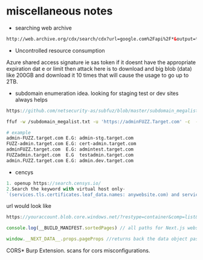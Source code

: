 # miscellaneous notes

-   searching web archive

```html
http://web.archive.org/cdx/search/cdx?url=google.com%2Fapi%2F*&output=text&fl=original&collapse=urlkey&from=
```

-   Uncontrolled resource consumption

Azure shared access signature ie sas token if it doesnt have the appropriate expiration dat e or limit then attack here is to download and big blob (data) like 200GB and download it 10 times that will cause the usage to go up to 2TB.

- subdomain enumeration idea. looking for staging test or dev sites always helps

```js 
https://github.com/netsecurity-as/subfuz/blob/master/subdomain_megalist.txt 
```

```bash
ffuf -w /subdomain_megalist.txt -u 'https://adminFUZZ.Target.com' -c  -t 350 -mc all  -fs 0

# example
admin-FUZZ.target.com E.G: admin-stg.target.com
FUZZ-admin.target.com E.G: cert-admin.target.com
adminFUZZ.target.com  E.G: admintest.target.com
FUZZadmin.target.com  E.G  testadmin.target.com
admin.FUZZ.target.com E.G: admin.dev.target.com

```

- cencys
```js
1. openup https://search.censys.io/
2.Search the keyword with virtual host only-
`(services.tls.certificates.leaf_data.names: anywebsite.com) and services.http.response.status_code=”200"`

```

url would look like
```js
https://youraccount.blob.core.windows.net/?restype=container&comp=list&sv=2022-11-02&se=2023-05-24T09:51:36Z&sp=r&sig=<signature>

```

```js
console.log(__BUILD_MANIFEST.sortedPages) // all paths for Next.js websites

window.__NEXT_DATA__.props.pageProps //returns back the data object passed from the server-side
```

CORS* Burp Extension. 
scans for cors misconfigurations.

